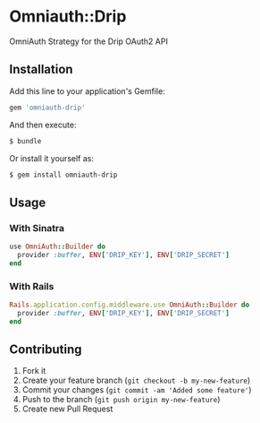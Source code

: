 # Omniauth::Drip

OmniAuth Strategy for the Drip OAuth2 API

## Installation

Add this line to your application's Gemfile:

```bash
gem 'omniauth-drip'
```

And then execute:

```bash
$ bundle
```

Or install it yourself as:

```bash
$ gem install omniauth-drip
```

## Usage

### With Sinatra

```ruby
use OmniAuth::Builder do
  provider :buffer, ENV['DRIP_KEY'], ENV['DRIP_SECRET']
end
```

### With Rails

```ruby
Rails.application.config.middleware.use OmniAuth::Builder do
  provider :buffer, ENV['DRIP_KEY'], ENV['DRIP_SECRET']
end
```

## Contributing

1. Fork it
2. Create your feature branch (`git checkout -b my-new-feature`)
3. Commit your changes (`git commit -am 'Added some feature'`)
4. Push to the branch (`git push origin my-new-feature`)
5. Create new Pull Request
